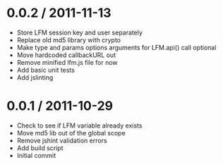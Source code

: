 0.0.2 / 2011-11-13
==================

  * Store LFM session key and user separately
  * Replace old md5 library with crypto
  * Make type and params options arguments for LFM.api() call optional
  * Move hardcoded callbackURL out
  * Remove minified lfm.js file for now
  * Add basic unit tests
  * Add jslinting

0.0.1 / 2011-10-29
==================

  * Check to see if LFM variable already exists
  * Move md5 lib out of the global scope
  * Remove jshint validation errors
  * Add build script
  * Initial commit